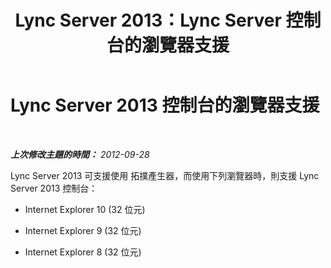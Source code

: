 ﻿---
title: Lync Server 2013：Lync Server 控制台的瀏覽器支援
TOCTitle: Lync Server 控制台的瀏覽器支援
ms:assetid: 716829ec-f00c-4425-9fb6-0c4c4d4006e7
ms:mtpsurl: https://technet.microsoft.com/zh-tw/library/JJ204993(v=OCS.15)
ms:contentKeyID: 49291287
ms.date: 08/10/2015
mtps_version: v=OCS.15
ms.translationtype: HT
---

# Lync Server 2013 控制台的瀏覽器支援

 

_**上次修改主題的時間：** 2012-09-28_

Lync Server 2013 可支援使用 拓撲產生器，而使用下列瀏覽器時，則支援 Lync Server 2013 控制台：

  - Internet Explorer 10 (32 位元)

  - Internet Explorer 9 (32 位元)

  - Internet Explorer 8 (32 位元)

